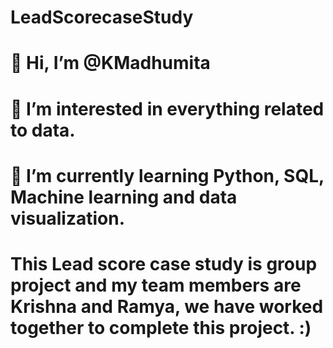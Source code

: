 # LeadScorecaseStudy
# 👋 Hi, I’m @KMadhumita
# 👀 I’m interested in everything related to data.
# 🌱 I’m currently learning Python, SQL, Machine learning and data visualization.
# This Lead score case study is group project and my team members are Krishna and Ramya, we have worked together to complete this project. :)
